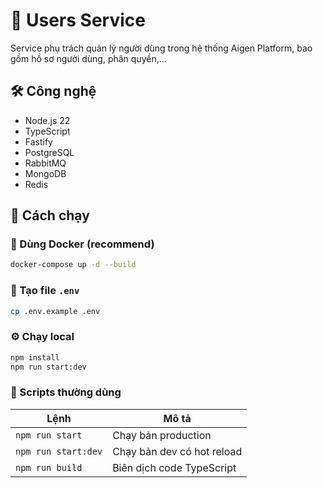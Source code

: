 # 🔐 Users Service

Service phụ trách quản lý người dùng trong hệ thống Aigen Platform, bao gồm hồ sơ người dùng, phân quyền,...

## 🛠️ Công nghệ

- Node.js 22
- TypeScript
- Fastify
- PostgreSQL
- RabbitMQ
- MongoDB
- Redis

## 🚀 Cách chạy

### 🐳 Dùng Docker (recommend)

```bash
docker-compose up -d --build

```

### 📄 Tạo file `.env`

```bash
cp .env.example .env
```

### ⚙️ Chạy local
```bash
npm install
npm run start:dev
```

### 📜 Scripts thường dùng

| Lệnh                | Mô tả                      |
| ------------------- | -------------------------- |
| `npm run start`     | Chạy bản production        |
| `npm run start:dev` | Chạy bản dev có hot reload |
| `npm run build`     | Biên dịch code TypeScript  |
